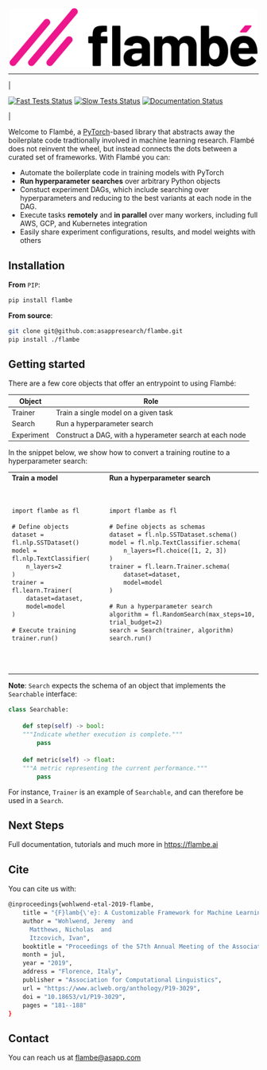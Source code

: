 <p align="center">
  <img src="imgs/Flambe_Logo_CMYK_FullColor.png" width="500" align="middle">
</p>

------------

|

[![Fast Tests Status](https://github.com/asappresearch/flambe/workflows/tests-fast/badge.svg)](https://github.com/asappresearch/flambe/actions)
[![Slow Tests Status](https://github.com/asappresearch/flambe/workflows/tests-slow/badge.svg)](https://github.com/asappresearch/flambe/actions)
[![Documentation Status](https://readthedocs.org/projects/flambe/badge/?version=latest)](https://flambe.ai/en/latest/?badge=latest)

|

Welcome to Flambé, a [PyTorch](https://pytorch.org/)-based library that abstracts away
the boilerplate code tradtionally involved in machine learning research. Flambé does not reinvent
the wheel, but instead connects the dots between a curated set of frameworks. With Flambé you can:

* Automate the boilerplate code in training models with PyTorch
* **Run hyperparameter searches** over arbitrary Python objects
* Constuct experiment DAGs, which include searching over hyperparameters and reducing to the
best variants at each node in the DAG.
* Execute tasks **remotely** and **in parallel** over many workers, including full AWS,
GCP, and Kubernetes integration
* Easily share experiment configurations, results, and model weights with others


## Installation

**From** ``PIP``:

```bash
pip install flambe
```

**From source**:

```bash
git clone git@github.com:asappresearch/flambe.git
pip install ./flambe
```

## Getting started

There are a few core objects that offer an entrypoint to using Flambé:

| Object | Role |
| -------|------|
| Trainer | Train a single model on a given task |
| Search | Run a hyperparameter search |
| Experiment | Construct a DAG, with a hyperameter search at each node |

In the snippet below, we show how to convert a training routine to a hyperparameter search:

<table>
<tr style="font-weight:bold;">
  <td>Train a model</td>
  <td>Run a hyperparameter search</td>
  </tr>
<tr>
<td valign="top">
   <pre lang="python">

    import flambe as fl
    
    # Define objects
    dataset = fl.nlp.SSTDataset()
    model = fl.nlp.TextClassifier(
        n_layers=2
    )
    trainer = fl.learn.Trainer(
        dataset=dataset,
        model=model
    )
  
    # Execute training
    trainer.run()
   </pre>
</td>
<td valign="top">
  <pre lang="python">

    import flambe as fl
    
    # Define objects as schemas
    dataset = fl.nlp.SSTDataset.schema()
    model = fl.nlp.TextClassifier.schema(
        n_layers=fl.choice([1, 2, 3])  
    )
    trainer = fl.learn.Trainer.schema(
        dataset=dataset,
        model=model
    )

    # Run a hyperparameter search
    algorithm = fl.RandomSearch(max_steps=10, trial_budget=2)
    search = Search(trainer, algorithm)
    search.run()
  </pre>
</td>
</tr>
</table>

**Note**: ``Search`` expects the schema of an object that implements the 
``Searchable`` interface:

```python
class Searchable:

    def step(self) -> bool:
    """Indicate whether execution is complete."""
        pass
    
    def metric(self) -> float:
    """A metric representing the current performance."""
        pass
```
For instance, ``Trainer`` is an example of ``Searchable``, and can therefore be used in a ``Search``.

## Next Steps

Full documentation, tutorials and much more in https://flambe.ai

## Cite

You can cite us with:

```bash
@inproceedings{wohlwend-etal-2019-flambe,
    title = "{F}lamb{\'e}: A Customizable Framework for Machine Learning Experiments",
    author = "Wohlwend, Jeremy  and
      Matthews, Nicholas  and
      Itzcovich, Ivan",
    booktitle = "Proceedings of the 57th Annual Meeting of the Association for Computational Linguistics: System Demonstrations",
    month = jul,
    year = "2019",
    address = "Florence, Italy",
    publisher = "Association for Computational Linguistics",
    url = "https://www.aclweb.org/anthology/P19-3029",
    doi = "10.18653/v1/P19-3029",
    pages = "181--188"
}
```

## Contact

You can reach us at flambe@asapp.com
